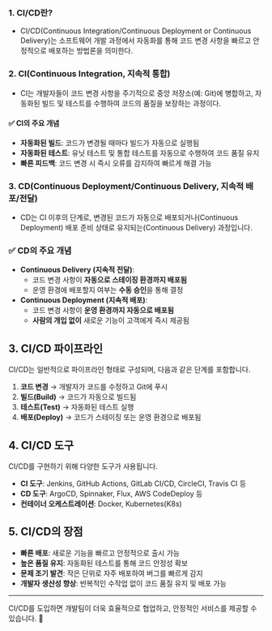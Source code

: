### 1. CI/CD란?

- CI/CD(Continuous Integration/Continuous Deployment or Continuous Delivery)는 소프트웨어 개발 과정에서 자동화를 통해 코드 변경 사항을 빠르고 안정적으로 배포하는 방법론을 의미한다.

### 2. CI(Continuous Integration, 지속적 통합)

- CI는 개발자들이 코드 변경 사항을 주기적으로 중앙 저장소(예: Git)에 병합하고, 자동화된 빌드 및 테스트를 수행하여 코드의 품질을 보장하는 과정이다.

#### ✅ CI의 주요 개념
- **자동화된 빌드**: 코드가 변경될 때마다 빌드가 자동으로 실행됨
- **자동화된 테스트**: 유닛 테스트 및 통합 테스트를 자동으로 수행하여 코드 품질 유지
- **빠른 피드백**: 코드 변경 시 즉시 오류를 감지하여 빠르게 해결 가능

### 3. CD(Continuous Deployment/Continuous Delivery, 지속적 배포/전달)

- CD는 CI 이후의 단계로, 변경된 코드가 자동으로 배포되거나(Continuous Deployment) 배포 준비 상태로 유지되는(Continuous Delivery) 과정입니다.

### ✅ CD의 주요 개념
- **Continuous Delivery (지속적 전달)**: 
  - 코드 변경 사항이 **자동으로 스테이징 환경까지 배포됨**
  - 운영 환경에 배포할지 여부는 **수동 승인**을 통해 결정
- **Continuous Deployment (지속적 배포)**:
  - 코드 변경 사항이 **운영 환경까지 자동으로 배포됨**
  - **사람의 개입 없이** 새로운 기능이 고객에게 즉시 제공됨

## 3. CI/CD 파이프라인
CI/CD는 일반적으로 파이프라인 형태로 구성되며, 다음과 같은 단계를 포함합니다.

1. **코드 변경** → 개발자가 코드를 수정하고 Git에 푸시
2. **빌드(Build)** → 코드가 자동으로 빌드됨
3. **테스트(Test)** → 자동화된 테스트 실행
4. **배포(Deploy)** → 코드가 스테이징 또는 운영 환경으로 배포됨

## 4. CI/CD 도구
CI/CD를 구현하기 위해 다양한 도구가 사용됩니다.

- **CI 도구**: Jenkins, GitHub Actions, GitLab CI/CD, CircleCI, Travis CI 등
- **CD 도구**: ArgoCD, Spinnaker, Flux, AWS CodeDeploy 등
- **컨테이너 오케스트레이션**: Docker, Kubernetes(K8s)

## 5. CI/CD의 장점
- **빠른 배포**: 새로운 기능을 빠르고 안정적으로 출시 가능
- **높은 품질 유지**: 자동화된 테스트를 통해 코드 안정성 확보
- **문제 조기 발견**: 작은 단위로 자주 배포하여 버그를 빠르게 감지
- **개발자 생산성 향상**: 반복적인 수작업 없이 코드 품질 유지 및 배포 가능

---

CI/CD를 도입하면 개발팀이 더욱 효율적으로 협업하고, 안정적인 서비스를 제공할 수 있습니다. 🚀
